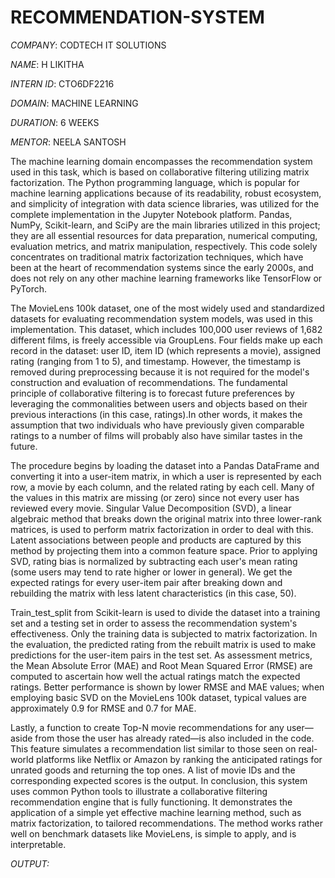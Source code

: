 # RECOMMENDATION-SYSTEM

*COMPANY*: CODTECH IT SOLUTIONS

*NAME*: H LIKITHA

*INTERN ID*: CTO6DF2216

*DOMAIN*: MACHINE LEARNING

*DURATION*: 6 WEEKS

*MENTOR*: NEELA SANTOSH

The machine learning domain encompasses the recommendation system used in this task, which is based on collaborative filtering utilizing matrix factorization.  The Python programming language, which is popular for machine learning applications because of its readability, robust ecosystem, and simplicity of integration with data science libraries, was utilized for the complete implementation in the Jupyter Notebook platform.  Pandas, NumPy, Scikit-learn, and SciPy are the main libraries utilized in this project; they are all essential resources for data preparation, numerical computing, evaluation metrics, and matrix manipulation, respectively.  This code solely concentrates on traditional matrix factorization techniques, which have been at the heart of recommendation systems since the early 2000s, and does not rely on any other machine learning frameworks like TensorFlow or PyTorch. 

The MovieLens 100k dataset, one of the most widely used and standardized datasets for evaluating recommendation system models, was used in this implementation.  This dataset, which includes 100,000 user reviews of 1,682 different films, is freely accessible via GroupLens.  Four fields make up each record in the dataset: user ID, item ID (which represents a movie), assigned rating (ranging from 1 to 5), and timestamp.  However, the timestamp is removed during preprocessing because it is not required for the model's construction and evaluation of recommendations.  The fundamental principle of collaborative filtering is to forecast future preferences by leveraging the commonalities between users and objects based on their previous interactions (in this case, ratings).In other words, it makes the assumption that two individuals who have previously given comparable ratings to a number of films will probably also have similar tastes in the future.

 The procedure begins by loading the dataset into a Pandas DataFrame and converting it into a user-item matrix, in which a user is represented by each row, a movie by each column, and the related rating by each cell.  Many of the values in this matrix are missing (or zero) since not every user has reviewed every movie.  Singular Value Decomposition (SVD), a linear algebraic method that breaks down the original matrix into three lower-rank matrices, is used to perform matrix factorization in order to deal with this.  Latent associations between people and products are captured by this method by projecting them into a common feature space.  Prior to applying SVD, rating bias is normalized by subtracting each user's mean rating (some users may tend to rate higher or lower in general).  We get the expected ratings for every user-item pair after breaking down and rebuilding the matrix with less latent characteristics (in this case, 50).

 Train_test_split from Scikit-learn is used to divide the dataset into a training set and a testing set in order to assess the recommendation system's effectiveness.  Only the training data is subjected to matrix factorization.  In the evaluation, the predicted rating from the rebuilt matrix is used to make predictions for the user-item pairs in the test set. As assessment metrics, the Mean Absolute Error (MAE) and Root Mean Squared Error (RMSE) are computed to ascertain how well the actual ratings match the expected ratings.  Better performance is shown by lower RMSE and MAE values; when employing basic SVD on the MovieLens 100k dataset, typical values are approximately 0.9 for RMSE and 0.7 for MAE.

 Lastly, a function to create Top-N movie recommendations for any user—aside from those the user has already rated—is also included in the code.  This feature simulates a recommendation list similar to those seen on real-world platforms like Netflix or Amazon by ranking the anticipated ratings for unrated goods and returning the top ones. A list of movie IDs and the corresponding expected scores is the output.  In conclusion, this system uses common Python tools to illustrate a collaborative filtering recommendation engine that is fully functioning.  It demonstrates the application of a simple yet effective machine learning method, such as matrix factorization, to tailored recommendations.  The method works rather well on benchmark datasets like MovieLens, is simple to apply, and is interpretable.

 *OUTPUT:*
 
